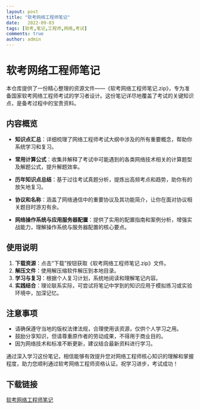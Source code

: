 ```yaml
---
layout: post
title: "软考网络工程师笔记"
date:   2022-09-03
tags: [软考,笔记,工程师,网络,考试]
comments: true
author: admin
---
```

# 软考网络工程师笔记

本仓库提供了一份精心整理的资源文件——《软考网络工程师笔记.zip》，专为准备国家软考网络工程师考试的学习者设计。这份笔记详尽地覆盖了考试的关键知识点，是备考过程中的宝贵资料。

## 内容概览

- **知识点汇总**：详细梳理了网络工程师考试大纲中涉及的所有重要概念，帮助你系统学习和复习。
  
- **常用计算公式**：收集并解释了考试中可能遇到的各类网络技术相关的计算题型及解题公式，提升解题效率。
  
- **历年知识点总结**：基于过往考试真题分析，提炼出高频考点和趋势，助你有的放矢地复习。
  
- **协议和名称**：涵盖了网络通信中的重要协议及其功能简介，让你在面对协议相关题目时游刃有余。
  
- **网络操作系统与应用服务器配置**：提供了实用的配置指南和案例分析，增强实战能力，理解操作系统与服务器配置的核心要点。

## 使用说明

1. **下载资源**：点击“下载”按钮获取《软考网络工程师笔记.zip》文件。
2. **解压文件**：使用解压缩软件解压到本地目录。
3. **学习与复习**：根据个人复习计划，系统地阅读和理解笔记内容。
4. **实践结合**：理论联系实际，可尝试将笔记中学到的知识应用于模拟练习或实验环境中，加深记忆。

## 注意事项

- 请确保遵守当地的版权法律法规，合理使用该资源，仅供个人学习之用。
- 鼓励分享知识，但请尊重原作者的劳动成果，不得用于商业目的。
- 因为网络技术和标准不断更新，建议结合最新资料进行学习。

通过深入学习这份笔记，相信能够有效提升您对网络工程师核心知识的理解和掌握程度，助力您顺利通过软考网络工程师资格认证。祝学习进步，考试成功！

## 下载链接

[软考网络工程师笔记](https://pan.quark.cn/s/28280d336e1f)